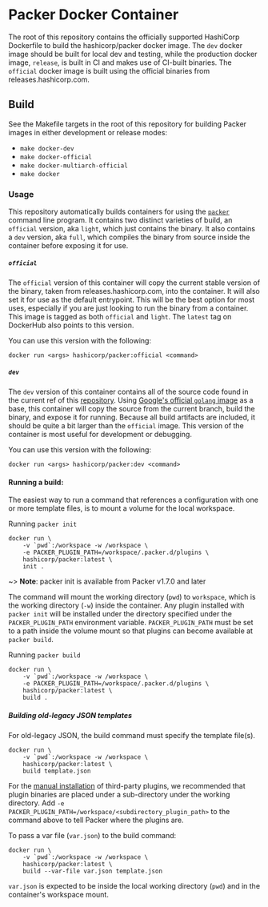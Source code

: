 # Packer Docker Container

The root of this repository contains the officially supported HashiCorp Dockerfile to build the hashicorp/packer docker image. The `dev` docker image should be built for local dev and testing, while the production docker image, `release`, is built in CI and makes use of CI-built binaries. The `official` docker image is built using the official binaries from releases.hashicorp.com.

## Build

See the Makefile targets in the root of this repository for building Packer images in either
development or release modes:

  - `make docker-dev`
  - `make docker-official`
  - `make docker-multiarch-official`
  - `make docker`

### Usage

This repository automatically builds containers for using the
[`packer`](https://packer.io) command line program. It contains two distinct
varieties of build, an `official` version, aka `light`, which just contains the binary.
It also contains a `dev` version, aka `full`, which compiles the binary from source
inside the container before exposing it for use.

##### `official`

The `official` version of this container will copy the current stable version of
the binary, taken from releases.hashicorp.com, into the container. It will also
set it for use as the default entrypoint. This will be the best option for most uses,
especially if you are just looking to run the binary from a container. This image
is tagged as both `official` and `light`.
The `latest` tag on DockerHub also points to this version.

You can use this version with the following:
```shell
docker run <args> hashicorp/packer:official <command>
```

##### `dev`

The `dev` version of this container contains all of the source code found in
the current ref of this [repository](https://github.com/hashicorp/packer). Using [Google's
official `golang` image](https://hub.docker.com/_/golang/) as a base, this
container will copy the source from the current branch, build the binary, and
expose it for running. Because all build artifacts are included, it should be quite a bit larger than
the `official` image. This version of the container is most useful for development or
debugging.

You can use this version with the following:
```shell
docker run <args> hashicorp/packer:dev <command>
```

#### Running a build:

The easiest way to run a command that references a configuration with one or more template files, is to mount a volume for the local workspace.

Running `packer init`
```shell
docker run \
    -v `pwd`:/workspace -w /workspace \
    -e PACKER_PLUGIN_PATH=/workspace/.packer.d/plugins \
    hashicorp/packer:latest \
    init .
```

~> **Note**: packer init is available from Packer v1.7.0 and later

The command will mount the working directory (`pwd`) to `workspace`, which is the working directory (`-w`) inside the container.
Any plugin installed with `packer init` will be installed under the directory specified under the `PACKER_PLUGIN_PATH` environment variable. `PACKER_PLUGIN_PATH` must be set to a path inside the volume mount so that plugins can become available at `packer build`.

Running `packer build`
```shell
docker run \
    -v `pwd`:/workspace -w /workspace \
    -e PACKER_PLUGIN_PATH=/workspace/.packer.d/plugins \
    hashicorp/packer:latest \
    build .
```
##### Building old-legacy JSON templates

For old-legacy JSON, the build command must specify the template file(s).

```shell
docker run \
    -v `pwd`:/workspace -w /workspace \
    hashicorp/packer:latest \
    build template.json
```

For the [manual installation](https://www.packer.io/docs/plugins#installing-plugins) of third-party plugins, we recommended that plugin binaries are placed under a sub-directory under the working directory. Add `-e PACKER_PLUGIN_PATH=/workspace/<subdirectory_plugin_path>` to the command above to tell Packer where the plugins are.

To pass a var file (`var.json`) to the build command:

```shell
docker run \
    -v `pwd`:/workspace -w /workspace \
    hashicorp/packer:latest \
    build --var-file var.json template.json
```
`var.json` is expected to be inside the local working directory (`pwd`) and in the container's workspace mount.
